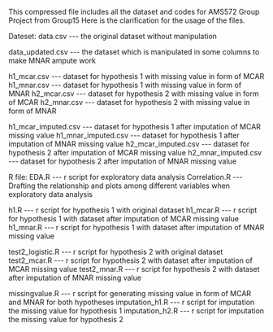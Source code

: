 This compressed file includes all the dataset and codes for AMS572 Group Project from Group15
Here is the clarification for the usage of the files.

Dateset:
data.csv  --- the original dataset without manipulation

data_updated.csv --- the dataset which is manipulated in some columns to make MNAR ampute work

h1_mcar.csv --- dataset for hypothesis 1 with missing value in form of MCAR
h1_mnar.csv --- dataset for hypothesis 1 with missing value in form of MNAR
h2_mcar.csv --- dataset for hypothesis 2 with missing value in form of MCAR
h2_mnar.csv --- dataset for hypothesis 2 with missing value in form of MNAR

h1_mcar_imputed.csv --- dataset for hypothesis 1 after imputation of MCAR missing value
h1_mnar_imputed.csv --- dataset for hypothesis 1 after imputation of MNAR missing value
h2_mcar_imputed.csv --- dataset for hypothesis 2 after imputation of MCAR missing value
h2_mnar_imputed.csv --- dataset for hypothesis 2 after imputation of MNAR missing value

R file:
EDA.R --- r script for exploratory data analysis
Correlation.R --- Drafting the relationship and plots among different variables when exploratory data analysis

h1.R --- r script for hypothesis 1 with original dataset
h1_mcar.R --- r script for hypothesis 1 with dataset after imputation of MCAR missing value
h1_mnar.R --- r script for hypothesis 1 with dataset after imputation of MNAR missing value

test2_logistic.R --- r script for hypothesis 2 with original dataset
test2_mcar.R --- r script for hypothesis 2 with dataset after imputation of MCAR missing value
test2_mnar.R --- r script for hypothesis 2 with dataset after imputation of MNAR missing value

missingvalue.R --- r script for generating missing value in form of MCAR and MNAR for both hypotheses
imputation_h1.R --- r script for imputation the missing value for hypothesis 1
imputation_h2.R --- r script for imputation the missing value for hypothesis 2
